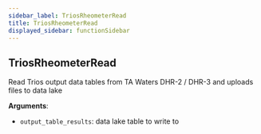 ```yaml
---
sidebar_label: TriosRheometerRead
title: TriosRheometerRead
displayed_sidebar: functionSidebar
---
```


## TriosRheometerRead

Read Trios output data tables from TA Waters DHR-2 / DHR-3 and uploads files to data lake

**Arguments**:

- `output_table_results`: data lake table to write to

